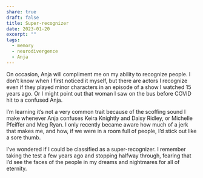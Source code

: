 ```yaml
---
share: true
draft: false
title: Super-recognizer
date: 2023-01-20
excerpt: ""
tags:
  - memory
  - neurodivergence
  - Anja
---
```


On occasion, Anja will compliment me on my ability to recognize people. I don’t know when I first noticed it myself, but there are actors I recognize even if they played minor characters in an episode of a show I watched 15 years ago. Or I might point out that woman I saw on the bus before COVID hit to a confused Anja.

I’m learning it’s not a very common trait because of the scoffing sound I make whenever Anja confuses Keira Knightly and Daisy Ridley, or Michelle Pfeiffer and Meg Ryan. I only recently became aware how much of a jerk that makes me, and how, if we were in a room full of people, I’d stick out like a sore thumb.

I’ve wondered if I could be classified as a super-recognizer. I remember taking the test a few years ago and stopping halfway through, fearing that I’d see the faces of the people in my dreams and nightmares for all of eternity. 

